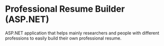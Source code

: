 # Professional Resume Builder (ASP.NET)
ASP.NET application that helps mainly researchers and people with different professions to easily build their own professional resume.
